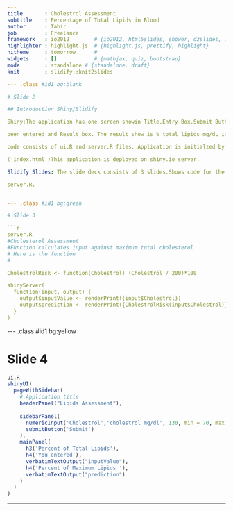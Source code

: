 ```yaml
---
title       : Cholestrol Assessment
subtitle    : Percentage of Total Lipids in Blood
author      : Tahir
job         : Freelance
framework   : io2012        # {io2012, html5slides, shower, dzslides, ...}
highlighter : highlight.js  # {highlight.js, prettify, highlight}
hitheme     : tomorrow      # 
widgets     : []            # {mathjax, quiz, bootstrap}
mode        : standalone # {standalone, draft}
knit        : slidify::knit2slides

--- .class #id1 bg:blank

# Slide 2

## Introduction Shiny/Slidify

Shiny:The application has one screen showin Title,Entry Box,Submit Button,What has 

been entered and Result box. The result show is % total lipids mg/dL in blood.The 

code consists of ui.R and server.R files. Application is initialzed by browseURL

('index.html')This application is deployed on shiny.io server.

Slidify Slides: The slide deck consists of 3 slides.Shows code for the ui.R and 

server.R.


--- .class #id1 bg:green

# Slide 3

```r
server.R
#Cholesterol Assessment 
#Function calculates input against maximum total cholesterol
# Here is the function
#

CholestrolRisk <- function(Cholestrol) (Cholestrol / 200)*100

shinyServer(
  function(input, output) {
    output$inputValue <- renderPrint({input$Cholestrol})
    output$prediction <- renderPrint({CholestrolRisk(input$Cholestrol)})
  }
)
```

--- .class #id1 bg:yellow

# Slide 4

```r
ui.R
shinyUI(
  pageWithSidebar(
    # Application title
    headerPanel("Lipids Assessment"),
    
    sidebarPanel(
      numericInput('Cholestrol','cholestrol mg/dl', 130, min = 70, max = 200, step = 5),
      submitButton('Submit')
    ),
    mainPanel(
      h3('Percent of Total Lipids'),
      h4('You entered'),
      verbatimTextOutput("inputValue"),
      h4('Percent of Maximum Lipids '),
      verbatimTextOutput("prediction")
    )
  )
)
```
---
```

 
